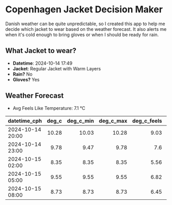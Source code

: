 
# Copenhagen Jacket Decision Maker

Danish weather can be quite unpredictable, so I created this app to help me decide which jacket to wear based on the weather forecast. 
It also alerts me when it's cold enough to bring gloves or when I should be ready for rain.

## What Jacket to wear?

- **Datetime**: 2024-10-14 17:49
- **Jacket**: Regular Jacket with Warm Layers
- **Rain?** No
- **Gloves?** Yes

## Weather Forecast
- Avg Feels Like Temperature: 7.1 °C

| datetime_cph     |   deg_c |   deg_c_min |   deg_c_max |   deg_c_feels | weather   | wind   | rain   |
|:-----------------|--------:|------------:|------------:|--------------:|:----------|:-------|:-------|
| 2024-10-14 20:00 |   10.28 |       10.03 |       10.28 |          9.03 | Clouds    | Low    | None   |
| 2024-10-14 23:00 |    9.78 |        9.47 |        9.78 |          7.6  | Clouds    | Low    | None   |
| 2024-10-15 02:00 |    8.35 |        8.35 |        8.35 |          5.56 | Clouds    | Low    | None   |
| 2024-10-15 05:00 |    9.55 |        9.55 |        9.55 |          6.82 | Clouds    | Medium | None   |
| 2024-10-15 08:00 |    8.73 |        8.73 |        8.73 |          6.45 | Clouds    | Low    | None   |
        